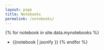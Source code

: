 ```yaml
---
layout: page
title: Notebooks
permalink: /notebooks/
---
```


{% for notebook in site.data.mynotebooks %}
* {{notebook | jsonify }}
{% endfor %}
